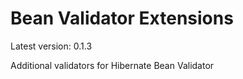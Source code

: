 # Bean Validator Extensions

Latest version: 0.1.3

Additional validators for Hibernate Bean Validator
